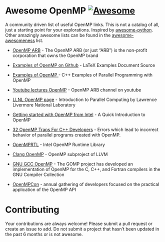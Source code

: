 # Awesome OpenMP [![Awesome](https://cdn.rawgit.com/sindresorhus/awesome/d7305f38d29fed78fa85652e3a63e154dd8e8829/media/badge.svg)](https://github.com/sindresorhus/awesome)

A community driven list of useful OpenMP links. This is not a catalog of all, just a starting point for your explorations. Inspired by [awesome-python](https://github.com/vinta/awesome-python). Other amazingly awesome lists can be found in the [awesome-awesomeness](https://github.com/bayandin/awesome-awesomeness) list.


* [OpenMP ARB](http://openmp.org/)  - The OpenMP ARB (or just “ARB”) is the non-profit corporation that owns the OpenMP brand

* [Examples of OpenMP on Github](https://github.com/OpenMP/Examples)  - LaTeX Examples Document Source

* [Examples of OpenMP ](http://people.sc.fsu.edu/~jburkardt/cpp_src/openmp/openmp.html) - C++ Examples of Parallel Programming with OpenMP

* [Youtube lectures OpenMP](https://www.youtube.com/user/OpenMPARB) -  OpenMP ARB channel on youtube 

* [LLNL OpenMP page](https://computing.llnl.gov/tutorials/parallel_comp/) - Introduction to Parallel Computing by Lawrence Livermore National Laboratory	

* [Getting started with OpenMP from Intel](https://software.intel.com/en-us/articles/getting-started-with-openmp/) - A Quick Introduction to OpenMP

* [32 OpenMP Traps For C++ Developers](http://www.viva64.com/en/a/0054/) - Errors which lead to incorrect behavior of parallel programs created with OpenMP.

* [OpenMPRTL](https://www.openmprtl.org/) - Intel OpenMP Runtime Library

* [Clang OpenMP](http://openmp.llvm.org/) - OpenMP subproject of LLVM
 
* [GNU GCC OpenMP](http://gcc.gnu.org/projects/gomp/) - The GOMP project has developed an implementation of OpenMP for the C, C++, and Fortran compilers in the GNU Compiler Collection 


* [OpenMPCon](http://openmpcon.org/)  -  annual gathering of developers focused on the practical application of the OpenMP API


# Contributing
Your contributions are always welcome! Please submit a pull request or create an issue to add. Do not submit a project that hasn’t been updated in the past 6 months or is not awesome.
